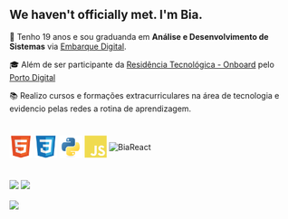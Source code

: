 ## We haven't officially met. I'm Bia.

🧩 Tenho 19 anos e sou graduanda em **Análise e Desenvolvimento de Sistemas** via [Embarque Digital](https://www.portodigital.org/paginas-institucionais/pessoas/formacao?item=Embarque%20Digital#EmbarqueDigital).

🎓 Além de ser participante da [Residência Tecnológica - Onboard](https://residencia.portodigital.org/) pelo [Porto Digital](https://www.portodigital.org/noticias/conheca-o-porto-digital-o-maior-parque-tecnologico-urbano-e-aberto-do-brasil)

📚 Realizo cursos e formações extracurriculares na área de tecnologia e evidencio pelas redes a rotina de aprendizagem.

#

<div style="display: inline-block">
  <img align="center" alt="BiaHTML" height="40" width="40" src="https://raw.githubusercontent.com/devicons/devicon/master/icons/html5/html5-original.svg">
  <img align="center" alt="BiaCSS" height="40" width="40" src="https://raw.githubusercontent.com/devicons/devicon/master/icons/css3/css3-original.svg">
  <img align="center" alt="BiaPython" height="40" width="40" src="https://raw.githubusercontent.com/devicons/devicon/master/icons/python/python-original.svg">
  <img align="center" alt="BiaJS" height="40" widht="40" src="https://raw.githubusercontent.com/devicons/devicon/master/icons/javascript/javascript-plain.svg">
  <img align="center" alt="BiaReact" height="40" widht="40" src="https://cdn.jsdelivr.net/gh/devicons/devicon@latest/icons/react/react-original.svg">
  
</div>

#
  
   <div>
     <a href="https://instagram.com/albtriz"  target="_blank"> <img src="https://img.shields.io/badge/-Instagram-%23E4405F?style=for-the-badge&logo=instagram&logoColor=white" target="_blank"></a>
     <a href="https://www.linkedin.com/in/anabeatrizbzp/" target="_blank"> <img src="https://img.shields.io/badge/-LinkedIn-%230077B5?style=for-the-badge&logo=linkedin&logoColor=white" target="_blank"></a> 
  
</div>


<div>
  <br>
    <a href="https://github.com/beatrizwth"/>
    <img height="150"  src="https://github-readme-stats.vercel.app/api/top-langs/?username=beatrizwth&layout=compact"
    </div>

  
